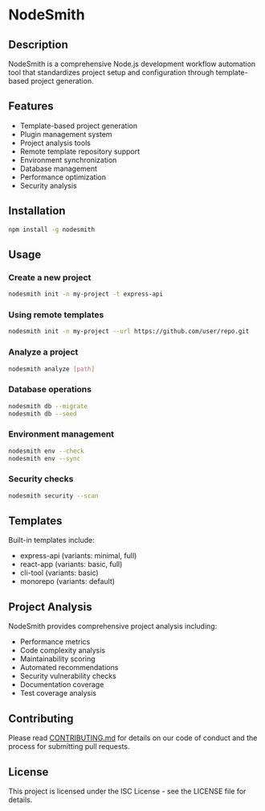 # NodeSmith

## Description
NodeSmith is a comprehensive Node.js development workflow automation tool that standardizes project setup and configuration through template-based project generation.

## Features
- Template-based project generation
- Plugin management system
- Project analysis tools
- Remote template repository support
- Environment synchronization
- Database management
- Performance optimization
- Security analysis

## Installation
```bash
npm install -g nodesmith
```

## Usage

### Create a new project
```bash
nodesmith init -n my-project -t express-api
```

### Using remote templates
```bash
nodesmith init -n my-project --url https://github.com/user/repo.git
```

### Analyze a project
```bash
nodesmith analyze [path]
```

### Database operations
```bash
nodesmith db --migrate
nodesmith db --seed
```

### Environment management
```bash
nodesmith env --check
nodesmith env --sync
```

### Security checks
```bash
nodesmith security --scan
```

## Templates
Built-in templates include:
- express-api (variants: minimal, full)
- react-app (variants: basic, full)
- cli-tool (variants: basic)
- monorepo (variants: default)

## Project Analysis
NodeSmith provides comprehensive project analysis including:
- Performance metrics
- Code complexity analysis
- Maintainability scoring
- Automated recommendations
- Security vulnerability checks
- Documentation coverage
- Test coverage analysis

## Contributing
Please read [CONTRIBUTING.md](CONTRIBUTING.md) for details on our code of conduct and the process for submitting pull requests.

## License
This project is licensed under the ISC License - see the LICENSE file for details.
